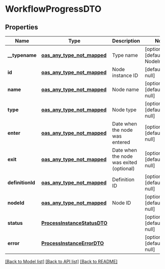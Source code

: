 # WorkflowProgressDTO
## Properties

| Name | Type | Description | Notes |
|------------ | ------------- | ------------- | -------------|
| **\_\_typename** | [**oas_any_type_not_mapped**](.md) | Type name | [optional] [default to NodeInstance] |
| **id** | [**oas_any_type_not_mapped**](.md) | Node instance ID | [default to null] |
| **name** | [**oas_any_type_not_mapped**](.md) | Node name | [optional] [default to null] |
| **type** | [**oas_any_type_not_mapped**](.md) | Node type | [optional] [default to null] |
| **enter** | [**oas_any_type_not_mapped**](.md) | Date when the node was entered | [optional] [default to null] |
| **exit** | [**oas_any_type_not_mapped**](.md) | Date when the node was exited (optional) | [optional] [default to null] |
| **definitionId** | [**oas_any_type_not_mapped**](.md) | Definition ID | [optional] [default to null] |
| **nodeId** | [**oas_any_type_not_mapped**](.md) | Node ID | [optional] [default to null] |
| **status** | [**ProcessInstanceStatusDTO**](ProcessInstanceStatusDTO.md) |  | [optional] [default to null] |
| **error** | [**ProcessInstanceErrorDTO**](ProcessInstanceErrorDTO.md) |  | [optional] [default to null] |

[[Back to Model list]](../README.md#documentation-for-models) [[Back to API list]](../README.md#documentation-for-api-endpoints) [[Back to README]](../README.md)

